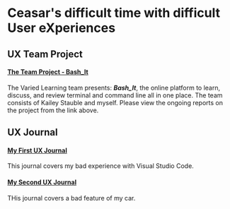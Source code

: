 # Ceasar's difficult time with difficult User eXperiences


## UX Team Project
#### [The Team Project - Bash_It](https://usabilityengineering.github.io/VariedLearning/) <br>
The Varied Learning team presents: ***Bash_It***, the online platform to learn, discuss, and review terminal and command line all in one place. 
The team consists of Kailey Stauble and myself. Please view the ongoing reports on the project from the link above. 

## UX Journal
#### [My First UX Journal](./UX_Journal_1.md) <br>
This journal covers my bad experience with Visual Studio Code. 

#### [My Second UX Journal](./UX_Journal_2.md) <br>
THis journal covers a bad feature of my car.  
